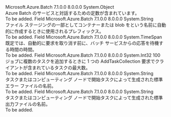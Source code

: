 <Type Name="Constants" FullName="Microsoft.Azure.Batch.Constants">
  <TypeSignature Language="C#" Value="public static class Constants" />
  <TypeSignature Language="ILAsm" Value=".class public auto ansi abstract sealed beforefieldinit Constants extends System.Object" />
  <TypeSignature Language="DocId" Value="T:Microsoft.Azure.Batch.Constants" />
  <TypeSignature Language="VB.NET" Value="Public Class Constants" />
  <TypeSignature Language="F#" Value="type Constants = class" />
  <AssemblyInfo>
    <AssemblyName>Microsoft.Azure.Batch</AssemblyName>
    <AssemblyVersion>7.1.0.0</AssemblyVersion>
    <AssemblyVersion>8.0.0.0</AssemblyVersion>
  </AssemblyInfo>
  <Base>
    <BaseTypeName>System.Object</BaseTypeName>
  </Base>
  <Interfaces />
  <Docs>
    <summary>
            Azure Batch のサービスと対話するための定数が含まれています。
            </summary>
    <remarks>To be added.</remarks>
  </Docs>
  <Members>
    <Member MemberName="DefaultConveniencePrefix">
      <MemberSignature Language="C#" Value="public const string DefaultConveniencePrefix;" />
      <MemberSignature Language="ILAsm" Value=".field public static literal string DefaultConveniencePrefix" />
      <MemberSignature Language="DocId" Value="F:Microsoft.Azure.Batch.Constants.DefaultConveniencePrefix" />
      <MemberSignature Language="VB.NET" Value="Public Const DefaultConveniencePrefix As String " />
      <MemberSignature Language="F#" Value="val mutable DefaultConveniencePrefix : string" Usage="Microsoft.Azure.Batch.Constants.DefaultConveniencePrefix" />
      <MemberType>Field</MemberType>
      <AssemblyInfo>
        <AssemblyName>Microsoft.Azure.Batch</AssemblyName>
        <AssemblyVersion>7.1.0.0</AssemblyVersion>
        <AssemblyVersion>8.0.0.0</AssemblyVersion>
      </AssemblyInfo>
      <ReturnValue>
        <ReturnType>System.String</ReturnType>
      </ReturnValue>
      <Docs>
        <summary>
            ファイル ステージングの一部としてコンテナーまたは blob をという名前に自動的に作成するときに使用されるプレフィックス。
            </summary>
        <remarks>To be added.</remarks>
      </Docs>
    </Member>
    <Member MemberName="DefaultSingleRestRequestClientTimeout">
      <MemberSignature Language="C#" Value="public static readonly TimeSpan DefaultSingleRestRequestClientTimeout;" />
      <MemberSignature Language="ILAsm" Value=".field public static initonly valuetype System.TimeSpan DefaultSingleRestRequestClientTimeout" />
      <MemberSignature Language="DocId" Value="F:Microsoft.Azure.Batch.Constants.DefaultSingleRestRequestClientTimeout" />
      <MemberSignature Language="VB.NET" Value="Public Shared ReadOnly DefaultSingleRestRequestClientTimeout As TimeSpan " />
      <MemberSignature Language="F#" Value=" staticval mutable DefaultSingleRestRequestClientTimeout : TimeSpan" Usage="Microsoft.Azure.Batch.Constants.DefaultSingleRestRequestClientTimeout" />
      <MemberType>Field</MemberType>
      <AssemblyInfo>
        <AssemblyName>Microsoft.Azure.Batch</AssemblyName>
        <AssemblyVersion>7.1.0.0</AssemblyVersion>
        <AssemblyVersion>8.0.0.0</AssemblyVersion>
      </AssemblyInfo>
      <ReturnValue>
        <ReturnType>System.TimeSpan</ReturnType>
      </ReturnValue>
      <Docs>
        <summary>
            既定では、自動的に要求を取り消す前に、バッチ サービスからの応答を待機する時間の時間。
            </summary>
        <remarks>To be added.</remarks>
      </Docs>
    </Member>
    <Member MemberName="MaxTasksInSingleAddTaskCollectionRequest">
      <MemberSignature Language="C#" Value="public const int MaxTasksInSingleAddTaskCollectionRequest = 100;" />
      <MemberSignature Language="ILAsm" Value=".field public static literal int32 MaxTasksInSingleAddTaskCollectionRequest = (100)" />
      <MemberSignature Language="DocId" Value="F:Microsoft.Azure.Batch.Constants.MaxTasksInSingleAddTaskCollectionRequest" />
      <MemberSignature Language="VB.NET" Value="Public Const MaxTasksInSingleAddTaskCollectionRequest As Integer  = 100" />
      <MemberSignature Language="F#" Value="val mutable MaxTasksInSingleAddTaskCollectionRequest : int" Usage="Microsoft.Azure.Batch.Constants.MaxTasksInSingleAddTaskCollectionRequest" />
      <MemberType>Field</MemberType>
      <AssemblyInfo>
        <AssemblyName>Microsoft.Azure.Batch</AssemblyName>
        <AssemblyVersion>7.1.0.0</AssemblyVersion>
        <AssemblyVersion>8.0.0.0</AssemblyVersion>
      </AssemblyInfo>
      <ReturnValue>
        <ReturnType>System.Int32</ReturnType>
      </ReturnValue>
      <MemberValue>100</MemberValue>
      <Docs>
        <summary>
            ジョブに複数のタスクを追加するときに 1 つの AddTaskCollection 要求でクライアントが含まれているタスクの最大数。
            </summary>
        <remarks>To be added.</remarks>
      </Docs>
    </Member>
    <Member MemberName="StandardErrorFileName">
      <MemberSignature Language="C#" Value="public const string StandardErrorFileName;" />
      <MemberSignature Language="ILAsm" Value=".field public static literal string StandardErrorFileName" />
      <MemberSignature Language="DocId" Value="F:Microsoft.Azure.Batch.Constants.StandardErrorFileName" />
      <MemberSignature Language="VB.NET" Value="Public Const StandardErrorFileName As String " />
      <MemberSignature Language="F#" Value="val mutable StandardErrorFileName : string" Usage="Microsoft.Azure.Batch.Constants.StandardErrorFileName" />
      <MemberType>Field</MemberType>
      <AssemblyInfo>
        <AssemblyName>Microsoft.Azure.Batch</AssemblyName>
        <AssemblyVersion>7.1.0.0</AssemblyVersion>
        <AssemblyVersion>8.0.0.0</AssemblyVersion>
      </AssemblyInfo>
      <ReturnValue>
        <ReturnType>System.String</ReturnType>
      </ReturnValue>
      <Docs>
        <summary>
            タスクまたはコンピューティング ノードで開始タスクによって生成された標準エラー ファイルの名前。
            </summary>
        <remarks>To be added.</remarks>
      </Docs>
    </Member>
    <Member MemberName="StandardOutFileName">
      <MemberSignature Language="C#" Value="public const string StandardOutFileName;" />
      <MemberSignature Language="ILAsm" Value=".field public static literal string StandardOutFileName" />
      <MemberSignature Language="DocId" Value="F:Microsoft.Azure.Batch.Constants.StandardOutFileName" />
      <MemberSignature Language="VB.NET" Value="Public Const StandardOutFileName As String " />
      <MemberSignature Language="F#" Value="val mutable StandardOutFileName : string" Usage="Microsoft.Azure.Batch.Constants.StandardOutFileName" />
      <MemberType>Field</MemberType>
      <AssemblyInfo>
        <AssemblyName>Microsoft.Azure.Batch</AssemblyName>
        <AssemblyVersion>7.1.0.0</AssemblyVersion>
        <AssemblyVersion>8.0.0.0</AssemblyVersion>
      </AssemblyInfo>
      <ReturnValue>
        <ReturnType>System.String</ReturnType>
      </ReturnValue>
      <Docs>
        <summary>
            タスクまたはコンピューティング ノードで開始タスクによって生成された標準出力ファイルの名前。
            </summary>
        <remarks>To be added.</remarks>
      </Docs>
    </Member>
  </Members>
</Type>